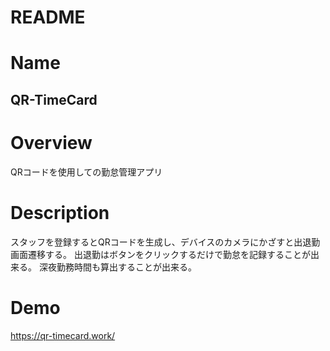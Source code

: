 # README

# Name
## QR-TimeCard

# Overview
QRコードを使用しての勤怠管理アプリ

# Description
スタッフを登録するとQRコードを生成し、デバイスのカメラにかざすと出退勤画面遷移する。
出退勤はボタンをクリックするだけで勤怠を記録することが出来る。
深夜勤務時間も算出することが出来る。

# Demo
https://qr-timecard.work/

